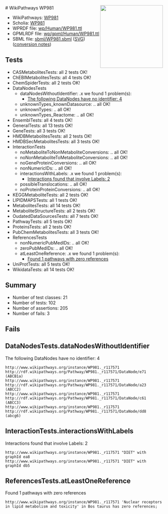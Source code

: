 <img style="float: right; width: 200px" src="../logo.png" />
# WikiPathways WP981

* WikiPathways: [WP981](https://identifiers.org/wikipathways:WP981)
* Scholia: [WP981](https://scholia.toolforge.org/wikipathways/WP981)
* WPRDF file: [wp/Human/WP981.ttl](../wp/Human/WP981.ttl)
* GPMLRDF file: [wp/gpml/Human/WP981.ttl](../wp/gpml/Human/WP981.ttl)
* SBML file: [sbml/WP981.sbml](../sbml/WP981.sbml) ([SVG](../sbml/WP981.svg)) ([conversion notes](../sbml/WP981.txt))

## Tests
* CASMetabolitesTests: all 2 tests OK!
* ChEBIMetabolitesTests: all 4 tests OK!
* ChemSpiderTests: all 2 tests OK!
* DataNodesTests
    * dataNodesWithoutIdentifier: .x we found 1 problem(s):
        * [The following DataNodes have no identifier: 4](#d2d32fa3)
    * unknownTypes_knownDatasource: .. all OK!
    * unknownTypes: .. all OK!
    * unknownTypes_Reactome: .. all OK!
* EnsemblTests: all 4 tests OK!
* GeneralTests: all 13 tests OK!
* GeneTests: all 3 tests OK!
* HMDBMetabolitesTests: all 2 tests OK!
* HMDBSecMetabolitesTests: all 3 tests OK!
* InteractionTests
    * noMetaboliteToNonMetaboliteConversions: .. all OK!
    * noNonMetaboliteToMetaboliteConversions: .. all OK!
    * noGeneProteinConversions: .. all OK!
    * nonNumericIDs: .. all OK!
    * interactionsWithLabels: .x we found 1 problem(s):
        * [Interactions found that involve Labels: 2](#630d2679)
    * possibleTranslocations: .. all OK!
    * noProteinProteinConversions: .. all OK!
* KEGGMetaboliteTests: all 2 tests OK!
* LIPIDMAPSTests: all 1 tests OK!
* MetabolitesTests: all 14 tests OK!
* MetaboliteStructureTests: all 2 tests OK!
* OudatedDataSourcesTests: all 7 tests OK!
* PathwayTests: all 5 tests OK!
* ProteinsTests: all 2 tests OK!
* PubChemMetabolitesTests: all 3 tests OK!
* ReferencesTests
    * nonNumericPubMedIDs: .. all OK!
    * zeroPubMedIDs: .. all OK!
    * atLeastOneReference: .x we found 1 problem(s):
        * [Found 1 pathways with zero references](#35eb778e)
* UniProtTests: all 5 tests OK!
* WikidataTests: all 14 tests OK!


## Summary

* Number of test classes: 21
* Number of tests: 102
* Number of assertions: 205
* Number of fails: 3

## Fails

<a name="d2d32fa3" />

## DataNodesTests.dataNodesWithoutIdentifier

The following DataNodes have no identifier: 4
```
http://www.wikipathways.org/instance/WP981._r117571 http://rdf.wikipathways.org/Pathway/WP981._r117571/DataNode/e71 (ABCB1a)
http://www.wikipathways.org/instance/WP981._r117571 http://rdf.wikipathways.org/Pathway/WP981._r117571/DataNode/a23 (ABCC2)
http://www.wikipathways.org/instance/WP981._r117571 http://rdf.wikipathways.org/Pathway/WP981._r117571/DataNode/c61 (ABCC3)
http://www.wikipathways.org/instance/WP981._r117571 http://rdf.wikipathways.org/Pathway/WP981._r117571/DataNode/dd8 (abcg6)
```

<a name="630d2679" />

## InteractionTests.interactionsWithLabels

Interactions found that involve Labels: 2
```
http://www.wikipathways.org/instance/WP981._r117571 "DIET" with graphId ea8
http://www.wikipathways.org/instance/WP981._r117571 "DIET" with graphId db5
```

<a name="35eb778e" />

## ReferencesTests.atLeastOneReference

Found 1 pathways with zero references
```
http://www.wikipathways.org/instance/WP981._r117571 'Nuclear receptors in lipid metabolism and toxicity' in Bos taurus has zero references; 
```


